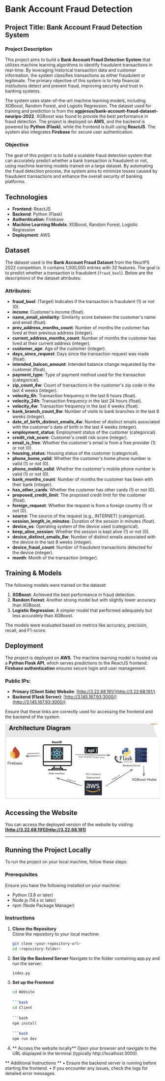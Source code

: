 # Bank Account Fraud Detection

## Project Title: Bank Account Fraud Detection System

### Project Description

This project aims to build a **Bank Account Fraud Detection System** that utilizes machine learning algorithms to identify fraudulent transactions in real-time. By leveraging historical transaction data and customer information, the system classifies transactions as either fraudulent or legitimate. The primary objective of this system is to help financial institutions detect and prevent fraud, improving security and trust in banking systems.

The system uses state-of-the-art machine learning models, including XGBoost, Random Forest, and Logistic Regression. The dataset used for training and prediction is from the **sgpjesus/bank-account-fraud-dataset-neurips-2022**. XGBoost was found to provide the best performance in fraud detection. The project is deployed on **AWS**, and the backend is powered by **Python (Flask)**, while the frontend is built using **ReactJS**. The system also integrates **Firebase** for secure user authentication.

### Objective

The goal of this project is to build a scalable fraud detection system that can accurately predict whether a bank transaction is fraudulent or not, using machine learning models trained on a large dataset. By automating the fraud detection process, the system aims to minimize losses caused by fraudulent transactions and enhance the overall security of banking platforms.

## Technologies

- **Frontend**: ReactJS
- **Backend**: Python (Flask)
- **Authentication**: Firebase
- **Machine Learning Models**: XGBoost, Random Forest, Logistic Regression
- **Deployment**: AWS

## Dataset

The dataset used is the **Bank Account Fraud Dataset** from the NeurIPS 2022 competition. It contains 1,000,000 entries with 32 features. The goal is to predict whether a transaction is fraudulent (`fraud_bool`). Below are the descriptions of the dataset attributes:

### Attributes:

- **fraud_bool**: (Target) Indicates if the transaction is fraudulent (1) or not (0).
- **income**: Customer's income (float).
- **name_email_similarity**: Similarity score between the customer's name and email (float).
- **prev_address_months_count**: Number of months the customer has lived at their previous address (integer).
- **current_address_months_count**: Number of months the customer has lived at their current address (integer).
- **customer_age**: Age of the customer (integer).
- **days_since_request**: Days since the transaction request was made (float).
- **intended_balcon_amount**: Intended balance change requested by the customer (float).
- **payment_type**: Type of payment method used for the transaction (categorical).
- **zip_count_4w**: Count of transactions in the customer's zip code in the last 4 weeks (integer).
- **velocity_6h**: Transaction frequency in the last 6 hours (float).
- **velocity_24h**: Transaction frequency in the last 24 hours (float).
- **velocity_4w**: Transaction frequency in the last 4 weeks (float).
- **bank_branch_count_8w**: Number of visits to bank branches in the last 8 weeks (integer).
- **date_of_birth_distinct_emails_4w**: Number of distinct emails associated with the customer's date of birth in the last 4 weeks (integer).
- **employment_status**: Employment status of the customer (categorical).
- **credit_risk_score**: Customer's credit risk score (integer).
- **email_is_free**: Whether the customer's email is from a free provider (1) or not (0).
- **housing_status**: Housing status of the customer (categorical).
- **phone_home_valid**: Whether the customer's home phone number is valid (1) or not (0).
- **phone_mobile_valid**: Whether the customer's mobile phone number is valid (1) or not (0).
- **bank_months_count**: Number of months the customer has been with their bank (integer).
- **has_other_cards**: Whether the customer has other cards (1) or not (0).
- **proposed_credit_limit**: The proposed credit limit for the customer (float).
- **foreign_request**: Whether the request is from a foreign country (1) or not (0).
- **source**: The source of the request (e.g., INTERNET) (categorical).
- **session_length_in_minutes**: Duration of the session in minutes (float).
- **device_os**: Operating system of the device used (categorical).
- **keep_alive_session**: Whether the session is kept alive (1) or not (0).
- **device_distinct_emails_8w**: Number of distinct emails associated with the device in the last 8 weeks (integer).
- **device_fraud_count**: Number of fraudulent transactions detected for the device (integer).
- **month**: Month of the transaction (integer).

## Training & Models

The following models were trained on the dataset:

1. **XGBoost**: Achieved the best performance in fraud detection.
2. **Random Forest**: Another strong model but with slightly lower accuracy than XGBoost.
3. **Logistic Regression**: A simpler model that performed adequately but less accurately than XGBoost.

The models were evaluated based on metrics like accuracy, precision, recall, and F1-score.

## Deployment

The project is deployed on **AWS**. The machine learning model is hosted via a **Python Flask API**, which serves predictions to the ReactJS frontend. **Firebase authentication** ensures secure login and user management.

### Public IPs:

- **Primary (Client Side) Website**: [http://3.22.68.191/](http://3.22.68.191/)
- **Backend (Flask Server)**: [http://3.145.167.93:3000/](http://3.145.167.93:3000/)

Ensure that these links are correctly used for accessing the frontend and the backend of the system.

![Architecture Diagram](architecture_diagram.png)

## Accessing the Website

You can access the deployed version of the website by visiting:  
**[http://3.22.68.191](http://3.22.68.191)**

---

## Running the Project Locally

To run the project on your local machine, follow these steps:

### Prerequisites

Ensure you have the following installed on your machine:
- Python (3.8 or later)
- Node.js (14.x or later)
- npm (Node Package Manager)

### Instructions

1. **Clone the Repository**  
   Clone the repository to your local machine:
   ```bash
   git clone <your-repository-url>
   cd <repository-folder>

2. **Set Up the Backend Server**
   Navigate to the folder containing app.py and run the server:
   ```bash
   index.py

3. **Set up the Frontend**
   ```bash
   cd Website

   ```bash
   cd Client

   ```bash
   npm install

   ```bash
   npm run dev
   
4. ** Access the website locally**
   Open your browser and navigate to the URL displayed in the terminal (typically http://localhost:3000).

** Additional Instructions **
	•	Ensure the backend server is running before starting the frontend.
	•	If you encounter any issues, check the logs for detailed error messages.
